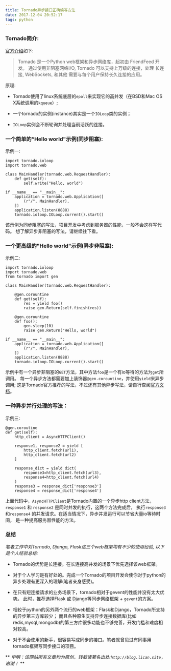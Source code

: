 ```yaml
---
title: Tornado异步接口正确编写方法
date: 2017-12-04 20:52:17
tags: python
---
```


### Tornado简介:

[官方介绍](http://tornado-zh.readthedocs.io/zh/latest/guide/intro.html)如下:
> Tornado 是一个Python web框架和异步网络库，起初由 FriendFeed 开发。
> 通过使用非阻塞网络I/O, Tornado 可以支持上万级的连接，处理 长连接, WebSockets, 和其他
> 需要与每个用户保持长久连接的应用。

原理:

* Tornado使用了linux系统底层的`epoll`来实现它的高并发（在BSD和Mac OS X系统调用的`kqueue`）;

* 一个tornado的实例(instance)其实是一个`IOLoop`类的实例；

* `IOLoop`实例会不断轮询并处理当前活跃的连接。


### 一个简单的“Hello world"示例(同步阻塞):

示例一:
```
import tornado.ioloop
import tornado.web

class MainHandler(tornado.web.RequestHandler):
    def get(self):
        self.write("Hello, world")

if __name__ == "__main__":
    application = tornado.web.Application([
        (r"/", MainHandler),
    ])
    application.listen(8888)
    tornado.ioloop.IOLoop.current().start()
```

该示例为同步阻塞的写法，项目开发中考虑到服务器的性能，一般不会这样写代码。
想了解异步非阻塞的写法，请继续往下看。

### 一个更高级的"Hello world"示例(异步非阻塞):

示例二:
```
import tornado.ioloop
import tornado.web
from tornado import gen

class MainHandler(tornado.web.RequestHandler):

    @gen.corountine
    def get(self):
        res = yield foo()
        raise gen.Return(self.finish(res))

    @gen.corountine
    def foo():
        gen.sleep(10)
        raise gen.Return("Hello, world")

if __name__ == "__main__":
    application = tornado.web.Application([
        (r"/", MainHandler),
    ])
    application.listen(8888)
    tornado.ioloop.IOLoop.current().start()
```
示例中有一个异步非阻塞的`GET`方法，其中方法`foo`是一个有io等待的方法为`get`所调用。
每一个异步方法都需要加上装饰器`@gen.corountine`，并使用`yield`来异步调用;
这是Tornado官方推荐的写法，不过还有其他异步写法，请自行查阅[官方文档](http://www.tornadoweb.org)。

### 一种异步并行处理的写法：

示例三:
```
@gen.coroutine
def get(self):
    http_client = AsyncHTTPClient()

    response1, response2 = yield [
        http_client.fetch(url1),
        http_client.fetch(url2)
    ]

    response_dict = yield dict(
        response3=http_client.fetch(url3),
        response4=http_client.fetch(url4)
    )
    response3 = response_dict['response3']
    response4 = response_dict['response4']

```
上面代码中，`AsyncHTTPClient`是Tornado内置的一个异步http client方法，
`response1` 和 `response2` 是同时并发的执行，这两个方法完成后，
执行`response3` 和`response4` 的并发请求。在适当情况下，异步并发运行可以节省大量io等待时间，
是一种提高服务器性能的方法。

### 总结

*笔者工作中对Tornado, Django, Flask这三个web框架均有不少的使用经验, 以下是个人经验总结:*

* Tornado的优势是长连接。在长连接高并发的场景下优先选择该web框架。

* 对于个人学习是有好处的。完成一个Tornado的项目开发会使你对于python的异步处理有更深入的理解(笔者亲身感受)。

* 在只有短连接请求的业务场景下，tornado相对于gevent的性能并没有太大优势。
此时，推荐选择Flask 或 Django等同步网络框架 + `gevent`的方案。

* 相较于python的另外两个流行的web框架：Flask和Django，Tornado所支持的异步第三方库较少；
而且各种原生支持异步连接数据库(比如redis,mysql,mongodb)的第三方库很多功能也不够完善，开发门槛和难度相对较高。

* 对于不会使用的新手，很容易写成同步的接口。笔者就曾见过有同事用tornado框架写同步接口的项目。


** *申明：该网站所有文章均为原创，转载请著名出处:`http://blog.lican.site`，谢谢！* **

<div id="SOHUCS" sid="tornado_ioloop"></div>
